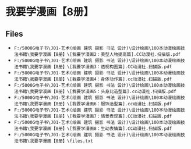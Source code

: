 # 我要学漫画【8册】

## Files

- `F:/5000G电子书\J01-艺术(绘画 建筑 摄影 书法 设计)\设计绘画\100本动漫绘画技法书籍\我要学漫画【8册】\[我要学漫画2：美型人物提高篇].CC动漫社.扫描版.pdf`
- `F:/5000G电子书\J01-艺术(绘画 建筑 摄影 书法 设计)\设计绘画\100本动漫绘画技法书籍\我要学漫画【8册】\[我要学漫画3：透视构图篇].CC动漫社.扫描版.pdf`
- `F:/5000G电子书\J01-艺术(绘画 建筑 摄影 书法 设计)\设计绘画\100本动漫绘画技法书籍\我要学漫画【8册】\[我要学漫画4：身体动作篇].cc动漫社.扫描版.pdf`
- `F:/5000G电子书\J01-艺术(绘画 建筑 摄影 书法 设计)\设计绘画\100本动漫绘画技法书籍\我要学漫画【8册】\[我要学漫画5：头身比造型篇].cc动漫社.扫描版.pdf`
- `F:/5000G电子书\J01-艺术(绘画 建筑 摄影 书法 设计)\设计绘画\100本动漫绘画技法书籍\我要学漫画【8册】\[我要学漫画6：服饰造型篇].cc动漫社.扫描版.pdf`
- `F:/5000G电子书\J01-艺术(绘画 建筑 摄影 书法 设计)\设计绘画\100本动漫绘画技法书籍\我要学漫画【8册】\[我要学漫画7：情景表现篇].CC动漫社.扫描版.pdf`
- `F:/5000G电子书\J01-艺术(绘画 建筑 摄影 书法 设计)\设计绘画\100本动漫绘画技法书籍\我要学漫画【8册】\[我要学漫画8：生动表情篇].CC动漫社.扫描版.pdf`
- `F:/5000G电子书\J01-艺术(绘画 建筑 摄影 书法 设计)\设计绘画\100本动漫绘画技法书籍\我要学漫画【8册】\files.txt`
